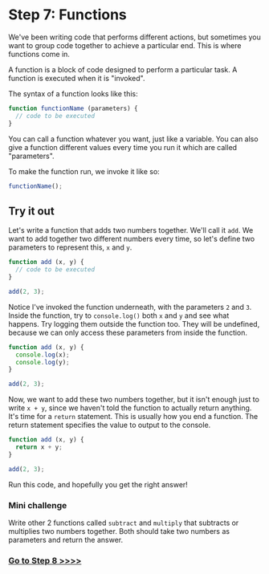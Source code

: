 # Step 7: Functions

We've been writing code that performs different actions, but sometimes you want to group code together to achieve a particular end. This is where functions come in.

A function is a block of code designed to perform a particular task. A function is executed when it is "invoked".

The syntax of a function looks like this:

```js
function functionName (parameters) {
  // code to be executed
}
```

You can call a function whatever you want, just like a variable. You can also give a function different values every time you run it which are called "parameters".

To make the function run, we invoke it like so:

```js
functionName();
```

## Try it out

Let's write a function that adds two numbers together. We'll call it `add`. We want to add together two different numbers every time, so let's define two parameters to represent this, `x` and `y`.

```js
function add (x, y) {
  // code to be executed
}

add(2, 3);
```

Notice I've invoked the function underneath, with the parameters `2` and `3`. Inside the function, try to `console.log()` both `x` and `y` and see what happens. Try logging them outside the function too. They will be undefined, because we can only access these parameters from inside the function.

```js
function add (x, y) {
  console.log(x);
  console.log(y);
}

add(2, 3);
```

Now, we want to add these two numbers together, but it isn't enough just to write `x + y`, since we haven't told the function to actually return anything. It's time for a `return` statement. This is usually how you end a function. The return statement specifies the value to output to the console.

```js
function add (x, y) {
  return x + y;
}

add(2, 3);
```

Run this code, and hopefully you get the right answer!

### Mini challenge

Write other 2 functions called `subtract` and `multiply` that subtracts or multiplies two numbers together. Both should take two numbers as parameters and return the answer.

### [Go to Step 8 >>>>](08-arrays.md)
